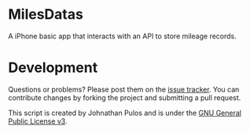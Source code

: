 # MilesDatas

A iPhone basic app that interacts with an API to store mileage records.

# Development

Questions or problems? Please post them on the [issue tracker](https://github.com/codemis/iphone_milesdatas/issues). You can contribute changes by forking the project and submitting a pull request.

This script is created by Johnathan Pulos and is under the [GNU General Public License v3](http://www.gnu.org/licenses/gpl-3.0-standalone.html).